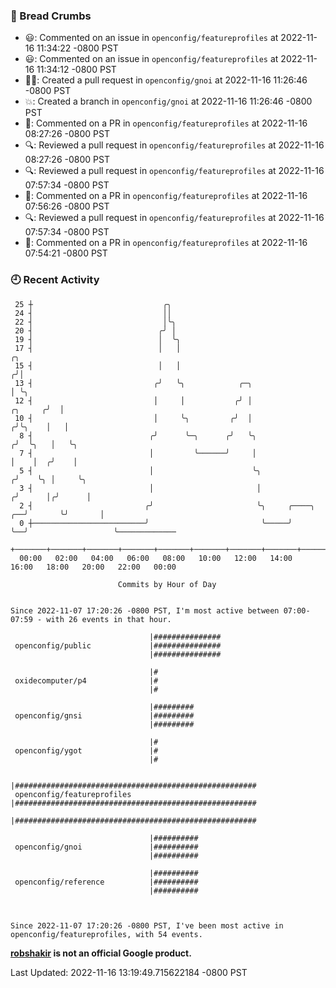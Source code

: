 ### 🍞 Bread Crumbs

 * 😃: Commented on an issue in `openconfig/featureprofiles` at 2022-11-16 11:34:22 -0800 PST
 * 😃: Commented on an issue in `openconfig/featureprofiles` at 2022-11-16 11:34:12 -0800 PST
 * ✍🏼: Created a pull request in `openconfig/gnoi` at 2022-11-16 11:26:46 -0800 PST
 * 💥: Created a branch in `openconfig/gnoi` at 2022-11-16 11:26:46 -0800 PST
 * 💬: Commented on a PR in  `openconfig/featureprofiles` at 2022-11-16 08:27:26 -0800 PST
 * 🔍: Reviewed a pull request in  `openconfig/featureprofiles` at 2022-11-16 08:27:26 -0800 PST
 * 🔍: Reviewed a pull request in  `openconfig/featureprofiles` at 2022-11-16 07:57:34 -0800 PST
 * 💬: Commented on a PR in  `openconfig/featureprofiles` at 2022-11-16 07:56:26 -0800 PST
 * 🔍: Reviewed a pull request in  `openconfig/featureprofiles` at 2022-11-16 07:57:34 -0800 PST
 * 💬: Commented on a PR in  `openconfig/featureprofiles` at 2022-11-16 07:54:21 -0800 PST

### 🕘 Recent Activity
```
 25 ┼                             ╭╮
 24 ┤                             ││
 22 ┤                             │╰╮
 20 ┤                            ╭╯ │
 19 ┤                            │  ╰╮
 17 ┤                            │   │                                                ╭╮
 15 ┤                            │   │                                               ╭╯│
 13 ┤                           ╭╯   ╰╮            ╭─╮                               │ ╰╮
 12 ┤                           │     │           ╭╯ │                       ╭╮     ╭╯  │
 10 ┤                           │     ╰╮         ╭╯  │                      ╭╯╰╮    │   │
  8 ┤                          ╭╯      ╰─╮      ╭╯   ╰╮                    ╭╯  ╰╮   │   ╰╮
  7 ┤                          │         ╰──────╯     │                    │    │  ╭╯    │
  5 ┤                          │                      ╰╮                  ╭╯    ╰╮ │     ╰╮
  3 ┤                          │                       │                 ╭╯      │╭╯      │
  2 ┤                         ╭╯                       ╰╮     ╭────╮  ╭──╯       ╰╯       │
  0 ┼─────────────────────────╯                         ╰─────╯    ╰──╯                   ╰─────────────
    +───────+───────+───────+───────+───────+───────+───────+───────+───────+───────+───────+───────+────
  00:00   02:00   04:00   06:00   08:00   10:00   12:00   14:00   16:00   18:00   20:00   22:00   00:00   

						Commits by Hour of Day


Since 2022-11-07 17:20:26 -0800 PST, I'm most active between 07:00-07:59 - with 26 events in that hour.

```



```
                               |###############
 openconfig/public             |###############
                               |###############

                               |#
 oxidecomputer/p4              |#
                               |#

                               |#########
 openconfig/gnsi               |#########
                               |#########

                               |#
 openconfig/ygot               |#
                               |#

                               |######################################################
 openconfig/featureprofiles    |######################################################
                               |######################################################

                               |##########
 openconfig/gnoi               |##########
                               |##########

                               |##########
 openconfig/reference          |##########
                               |##########



Since 2022-11-07 17:20:26 -0800 PST, I've been most active in openconfig/featureprofiles, with 54 events.

```
**[robshakir](mailto:robjs@google.com) is not an official Google product.**  


Last Updated: 2022-11-16 13:19:49.715622184 -0800 PST
